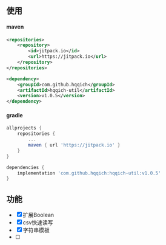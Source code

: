 

## 使用

#### maven
```xml
<repositories>
	<repository>
	    <id>jitpack.io</id>
	    <url>https://jitpack.io</url>
	</repository>
</repositories>
```
```xml
<dependency>
    <groupId>com.github.hqqich</groupId>
    <artifactId>hqqich-util</artifactId>
    <version>v1.0.5</version>
</dependency>
```

#### gradle
```groovy
allprojects {
    repositories {
        ...
        maven { url 'https://jitpack.io' }
    }
}
```
```groovy
dependencies {
    implementation 'com.github.hqqich:hqqich-util:v1.0.5'
}
```


## 功能

- [x] 扩展Boolean
- [x] csv快速读写
- [x] 字符串模板
- [ ] 